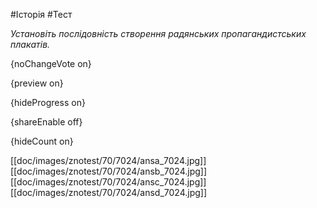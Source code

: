 #Історія #Тест

*Установіть послідовність створення радянських пропагандистських плакатів.*

{noChangeVote on}

{preview on}

{hideProgress on}

{shareEnable off}

{hideCount on}

[[doc/images/znotest/70/7024/ansa_7024.jpg]]
[[doc/images/znotest/70/7024/ansb_7024.jpg]]
[[doc/images/znotest/70/7024/ansc_7024.jpg]]
[[doc/images/znotest/70/7024/ansd_7024.jpg]]
